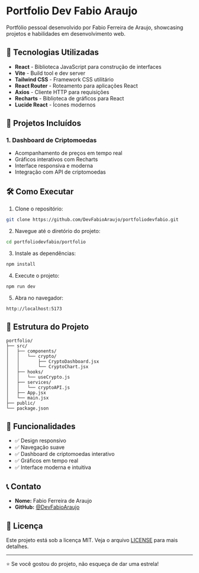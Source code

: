 # Portfolio Dev Fabio Araujo

Portfólio pessoal desenvolvido por Fabio Ferreira de Araujo, showcasing projetos e habilidades em desenvolvimento web.

## 🚀 Tecnologias Utilizadas

- **React** - Biblioteca JavaScript para construção de interfaces
- **Vite** - Build tool e dev server
- **Tailwind CSS** - Framework CSS utilitário
- **React Router** - Roteamento para aplicações React
- **Axios** - Cliente HTTP para requisições
- **Recharts** - Biblioteca de gráficos para React
- **Lucide React** - Ícones modernos

## 📱 Projetos Incluídos

### 1. Dashboard de Criptomoedas
- Acompanhamento de preços em tempo real
- Gráficos interativos com Recharts
- Interface responsiva e moderna
- Integração com API de criptomoedas

## 🛠️ Como Executar

1. Clone o repositório:
```bash
git clone https://github.com/DevFabioAraujo/portfoliodevfabio.git
```

2. Navegue até o diretório do projeto:
```bash
cd portfoliodevfabio/portfolio
```

3. Instale as dependências:
```bash
npm install
```

4. Execute o projeto:
```bash
npm run dev
```

5. Abra no navegador:
```
http://localhost:5173
```

## 📁 Estrutura do Projeto

```
portfolio/
├── src/
│   ├── components/
│   │   └── crypto/
│   │       ├── CryptoDashboard.jsx
│   │       └── CryptoChart.jsx
│   ├── hooks/
│   │   └── useCrypto.js
│   ├── services/
│   │   └── cryptoAPI.js
│   ├── App.jsx
│   └── main.jsx
├── public/
└── package.json
```

## 🎯 Funcionalidades

- ✅ Design responsivo
- ✅ Navegação suave
- ✅ Dashboard de criptomoedas interativo
- ✅ Gráficos em tempo real
- ✅ Interface moderna e intuitiva

## 📞 Contato

- **Nome:** Fabio Ferreira de Araujo
- **GitHub:** [@DevFabioAraujo](https://github.com/DevFabioAraujo)

## 📄 Licença

Este projeto está sob a licença MIT. Veja o arquivo [LICENSE](LICENSE) para mais detalhes.

---

⭐ Se você gostou do projeto, não esqueça de dar uma estrela!
